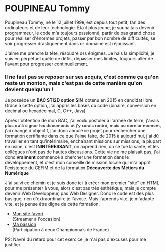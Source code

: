 <html>
	<head>
		<meta charset="utf-8" />
		<h1>POUPINEAU Tommy</h1>
	</head>
	<body>
		<div>
			<p>Poupineau Tommy, né le 12 juillet 1996, est depuis tout petit, fan des ordinateurs et de leur technologie. Étant plus jeune, je souhaitais devenir programmeur, le code m'a toujours passionné, partir de pas grand chose pour réaliser d'énormes projets, passer par bon nombre de difficultés, se voir progresser drastiquement dans ce domaine est réjouissant.</p>
			<p>J'aime me prendre la tête, résoudre des énigmes. Je hais la simplicité, je suis en perpétuel quête de défis, dépasser mes limites, toujours aller de l'avant pour progresser continuellement.</p>
			<p><h3>Il ne faut pas se reposer sur ses acquis, c'est comme ça qu'on reste un monton, mais c'est pas de cette manière qu'on devient quelqu'un !</h3></p>
			<p>Je possède un <b>BAC STI2D option SIN</b>, obtenu en 2015 en candidat libre. Grâce à cette option, j'ai appris les bases du code (binaire, conversion en décimal ou hexadécimal, C, C++, Java)</p>
			<p>Après l'obtention de mon BAC, j'ai voulu postuler à l'armée de terre, j'avais plus qu'à signer les documents et j'y serais rentré, mais au dernier moment, j'ai changé d'objectif, j'ai donc annulé ce projet pour rechercher une formation certifiante dans ce que j'aime faire, de 2015 à aujourd'hui, j'ai dû travailler en tant qu'intérimaire, enchaînant missions sur missions, la plupart en usine, c'est <b>ININTÉRESSANT</b>, on apprend rien, on se tue la santé, et les collègues n'ont pas de hautes discussions. Cette vie ne me plaisait pas, j'ai donc <b>vraiment</b> commencé à chercher une formation dans le développement, et c'est mon conseillé de mission locale qui m'a apprit l'existence du CEFIM et de la formation <b>Découverte des Métiers du Numérique</b></p>
			<p>J'ai suivi ce chemin et je suis donc ici, à créer mon premier "site" en HTML pour me présenter à vous, alors c'est pas très ésthétique, mais je compte devenir Web Développeur, pas Web Designer. Donc le code est des plus basique, rien d'extraordinaire je l'avoue. Mais j'aprends vite, je m'adapte vite, et je pense être digne de cette formation.</p>
			<nav>
					<ul>
						<li><a href="https://www.twitch.tv/" target="_blank">Mon site favori</a></li> (Streamer à l'occasion)
						<li><a href="http://www.tiralarc-37.com/wp-content/uploads/2017/11/SALL-LACROIX-26nov2017.pdf" target="_blank">Ma passion</a></li> (Participation à deux Championnats de France)
					</ul>
				</nav>
			<p>PS: Navré du retard pour cet exercice, je n'ai pas d'excuses pour me justifier.</p>
		</div>
